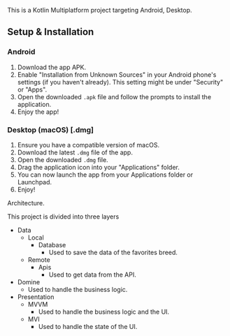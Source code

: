 This is a Kotlin Multiplatform project targeting Android, Desktop.

## Setup & Installation

### Android

1.  Download the app APK.
2.  Enable "Installation from Unknown Sources" in your Android phone's settings (if you haven't already). This setting might be under "Security" or "Apps".
3.  Open the downloaded `.apk` file and follow the prompts to install the application.
4.  Enjoy the app!

### Desktop (macOS) [.dmg]

1.  Ensure you have a compatible version of macOS.
2.  Download the latest `.dmg` file of the app.
3.  Open the downloaded `.dmg` file.
4.  Drag the application icon into your "Applications" folder.
5.  You can now launch the app from your Applications folder or Launchpad.
6.  Enjoy!

Architecture. 

This project is divided into three layers
 - Data
   - Local
     - Database
       - Used to save the data of the favorites breed.
   - Remote
     - Apis
       - Used to get data from the API.
 - Domine
   - Used to handle the business logic.
 - Presentation
   - MVVM
     - Used to handle the business logic and the UI.
   - MVI 
     - Used to handle the state of the UI.
